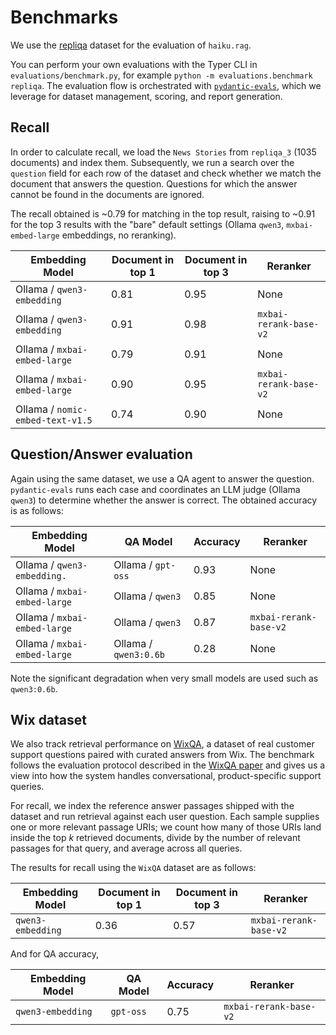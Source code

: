 # Benchmarks

We use the [repliqa](https://huggingface.co/datasets/ServiceNow/repliqa) dataset for the evaluation of `haiku.rag`.

You can perform your own evaluations with the Typer CLI in
`evaluations/benchmark.py`, for example `python -m evaluations.benchmark repliqa`.
The evaluation flow is orchestrated with
[`pydantic-evals`](https://github.com/pydantic/pydantic-ai/tree/main/libs/pydantic-evals),
which we leverage for dataset management, scoring, and report generation.

## Recall

In order to calculate recall, we load the `News Stories` from `repliqa_3` (1035 documents) and index them. Subsequently, we run a search over the `question` field for each row of the dataset and check whether we match the document that answers the question. Questions for which the answer cannot be found in the documents are ignored.


The recall obtained is ~0.79 for matching in the top result, raising to ~0.91 for the top 3 results with the "bare" default settings (Ollama `qwen3`, `mxbai-embed-large` embeddings, no reranking).

| Embedding Model                       | Document in top 1 | Document in top 3 | Reranker               |
|---------------------------------------|-------------------|-------------------|------------------------|
| Ollama / `qwen3-embedding`            | 0.81              | 0.95              | None                   |
| Ollama / `qwen3-embedding`            | 0.91              | 0.98              | `mxbai-rerank-base-v2` |
| Ollama / `mxbai-embed-large`          | 0.79              | 0.91              | None                   |
| Ollama / `mxbai-embed-large`          | 0.90              | 0.95              | `mxbai-rerank-base-v2` |
| Ollama / `nomic-embed-text-v1.5`      | 0.74              | 0.90              | None                   |

## Question/Answer evaluation

Again using the same dataset, we use a QA agent to answer the question.
`pydantic-evals` runs each case and coordinates an LLM judge (Ollama `qwen3`) to
determine whether the answer is correct. The obtained accuracy is as follows:

| Embedding Model                    | QA Model                          | Accuracy  | Reranker               |
|------------------------------------|-----------------------------------|-----------|------------------------|
| Ollama / `qwen3-embedding. `       | Ollama / `gpt-oss`                | 0.93      | None                   |
| Ollama / `mxbai-embed-large`       | Ollama / `qwen3`                  | 0.85      | None                   |
| Ollama / `mxbai-embed-large`       | Ollama / `qwen3`                  | 0.87      | `mxbai-rerank-base-v2` |
| Ollama / `mxbai-embed-large`       | Ollama / `qwen3:0.6b`             | 0.28      | None                   |

Note the significant degradation when very small models are used such as `qwen3:0.6b`.

## Wix dataset

We also track retrieval performance on [WixQA](https://huggingface.co/datasets/Wix/WixQA),
a dataset of real customer support questions paired with curated answers from
Wix. The benchmark follows the evaluation protocol described in the
[WixQA paper](https://arxiv.org/abs/2505.08643) and gives us a view into how the
system handles conversational, product-specific support queries.

For recall, we index the reference answer passages shipped with the dataset and
run retrieval against each user question. Each sample supplies one or more
relevant passage URIs; we count how many of those URIs land inside the top *k*
retrieved documents, divide by the number of relevant passages for that query,
and average across all queries.

The results for recall using the `WixQA` dataset are as follows:

| Embedding Model            | Document in top 1 | Document in top 3 | Reranker               |
|----------------------------|-------------------|-------------------|------------------------|
| `qwen3-embedding`          | 0.36              | 0.57              | `mxbai-rerank-base-v2` |

And for QA accuracy,

| Embedding Model            | QA Model  | Accuracy | Reranker               |
|----------------------------|-----------|----------|------------------------|
| `qwen3-embedding`          | `gpt-oss` | 0.75     | `mxbai-rerank-base-v2` |
